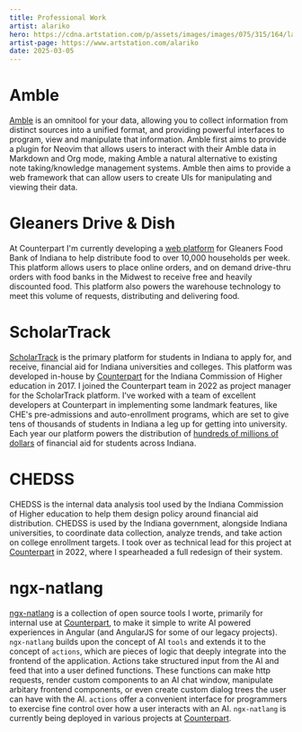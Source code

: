 ```yaml
---
title: Professional Work
artist: alariko
hero: https://cdna.artstation.com/p/assets/images/images/075/315/164/large/alariko-1000028380-05-jpeg.jpg?1714257218
artist-page: https://www.artstation.com/alariko
date: 2025-03-05
---
```

# Amble
[Amble](https://github.com/Sawyer-Powell/Amble) is an omnitool for your data, allowing you to collect information from distinct sources into a unified format, and providing powerful interfaces to program, view and manipulate that information. Amble first aims to provide a plugin for Neovim that allows users to interact with their Amble data in Markdown and Org mode, making Amble a natural alternative to existing note taking/knowledge management systems. Amble then aims to provide a web framework that can allow users to create UIs for manipulating and viewing their data.

# Gleaners Drive & Dish
At Counterpart I'm currently developing a [web platform](https://pacersfoundation.org/drive-dish/) for Gleaners Food Bank of Indiana to help distribute food to over 10,000 households per week. This platform allows users to place online orders, and on demand drive-thru orders with food banks in the Midwest to receive free and heavily discounted food. This platform also powers the warehouse technology to meet this volume of requests, distributing and delivering food.

# ScholarTrack
[ScholarTrack](https://scholartrack.org) is the primary platform for students in Indiana to apply for, and receive, financial aid for Indiana universities and colleges. This platform was developed in-house by [Counterpart](https://www.counterpart.biz) for the Indiana Commission of Higher education in 2017. I joined the Counterpart team in 2022 as project manager for the ScholarTrack platform. I've worked with a team of excellent developers at Counterpart in implementing some landmark features, like CHE's pre-admissions and auto-enrollment programs, which are set to give tens of thousands of students in Indiana a leg up for getting into university. Each year our platform powers the distribution of [hundreds of millions of dollars](https://www.in.gov/che/files/2022_College_Costs_Report_03_23_22b.pdf) of financial aid for students across Indiana.

# CHEDSS
CHEDSS is the internal data analysis tool used by the Indiana Commission of Higher education to help them design policy around financial aid distribution. CHEDSS is used by the Indiana government, alongside Indiana universities, to coordinate data collection, analyze trends, and take action on college enrollment targets. I took over as technical lead for this project at [Counterpart](https://www.counterpart.biz) in 2022, where I spearheaded a full redesign of their system.

# ngx-natlang
[ngx-natlang](https://github.com/Sawyer-Powell/ngx-natlang) is a collection of open source tools I worte, primarily for internal use at [Counterpart](https://www.counterpart.biz), to make it simple to write AI powered experiences in Angular (and AngularJS for some of our legacy projects). `ngx-natlang` builds upon the concept of AI `tools` and extends it to the concept of `actions`, which are pieces of logic that deeply integrate into the frontend of the application. Actions take structured input from the AI and feed that into a user defined functions. These functions can make http requests, render custom components to an AI chat window, manipulate arbitary frontend components, or even create custom dialog trees the user can have with the AI. `actions` offer a convenient interface for programmers to exercise fine control over how a user interacts with an AI. `ngx-natlang` is currently being deployed in various projects at [Counterpart](https://www.counterpart.biz).